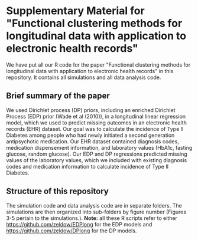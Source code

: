 # Supplementary Material for "Functional clustering methods for longitudinal data with application to electronic health records"

We have put all our R code for the paper "Functional clustering methods for longitudinal data with application to electronic health records" in this repository. It contains all simulations and all data analysis code.

## Brief summary of the paper

We used Dirichlet process (DP) priors, including an enriched Dirichlet Process (EDP) prior (Wade et al (2010)), in a longitudinal linear regression model, which we used to predict missing outcomes in an electronic health records (EHR) dataset. Our goal was to calculate the incidence of Type II Diabetes among people who had newly initiated a second generation antipsychotic medication. Our EHR dataset contained diagnosis codes, medication dispensement information, and laboratory values (HbA1c, fasting glucose, random glucose). Our EDP and DP regressions predicted missing values of the laboratory values, which we included with existing diagnosis codes and medication information to calculate incidence of Type II Diabetes.

## Structure of this repository

The simulation code and data analysis code are in separate folders. The simulations are then organized into sub-folders by figure number (Figures 3-5 pertain to the simulations.). **Note:** all these R scripts refer to either https://github.com/zeldow/EDPlong for the EDP models and https://github.com/zeldow/DPlong for the DP models. 

